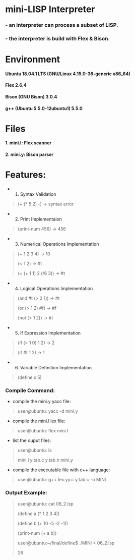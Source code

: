 
# mini-LISP Interpreter
### - an interpreter can process a subset of LISP.
### - the interpreter is build with Flex & Bison.

# Environment
#### Ubuntu 18.04.1 LTS (GNU/Linux 4.15.0-38-generic x86_64)
#### Flex 2.6.4
#### Bison (GNU Bison) 3.0.4
#### g++ (Ubuntu 5.5.0-12ubuntu1) 5.5.0

# Files
#### 1. mini.l: Flex scanner
#### 2. mini.y: Bison parser

# Features:
+ 1. Syntax Validation
> (+ (* 5 2) -) → syntax error
+ 2. Print Implementaion
> (print-num 456) → 456
+ 3. Numerical Operations Implementation
>  (+ 1 2 3 4) → 10
>
>  (< 1 2) → #t
>
>  (= (+ 1 1) 2 (/6 3)) → #t
+ 4. Logical Operations Implementation
>  (and #t (> 2 1)) → #t
>
>  (or (> 1 2) #f) → #f
>
>  (not (> 1 2)) → #t
+ 5. If Expression Implementation
>  (if (= 1 0) 1 2) → 2
>
>  (if #t 1 2) → 1
+ 6. Variable Definition Implementation
>  (define x 5)

### Compile Command:
+ compile the mini.y yacc file: 
> user@ubuntu: yacc -d mini.y
>
+ compile the mini.l lex file:
> user@ubuntu: flex mini.l
>
+ list the ouput files:
> user@ubuntu: ls
>
> mini.l  y.tab.c  y.tab.h  mini.y
>
+ compile the executable file with c++ language:
> user@ubuntu: g++ lex.yy.c y.tab.c -o MINI

### Output Example:
> user@ubuntu: cat 06_2.lsp 
>
> (define a (* 1 2 3 4))
>
> (define b (+ 10 -5 -2 -1))
> 
> (print-num (+ a b))
>
> user@ubuntu:~/final/define$ ./MINI < 06_2.lsp 
>
> 26


